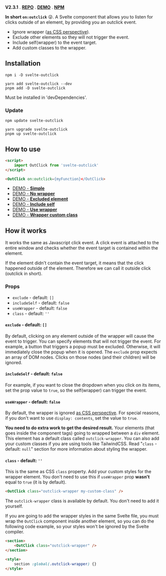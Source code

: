 **V2.3.1** . [**REPO**](https://github.com/babakfp/svelte-outclick) . [**DEMO**](https://github.com/babakfp/svelte-outclick-demo) . [**NPM**](https://www.npmjs.com/package/svelte-outclick)

**In short `on:outclick`** 😜. A Svelte component that allows you to listen for clicks outside of an element, by providing you an outclick event.

- Ignore wrapper ([as CSS perspective](https://caniuse.com/css-display-contents)).
- Exclude other elements so they will not trigger the event.
- Include self(wrapper) to the event target.
- Add custom classes to the wrapper.

## Installation
```
npm i -D svelte-outclick

yarn add svelte-outclick --dev
pnpm add -D svelte-outclick
```
Must be installed in 'devDependencies'.

### Update
```
npm update svelte-outclick

yarn upgrade svelte-outclick
pnpm up svelte-outclick
```

## How to use
```HTML
<script>
	import OutClick from 'svelte-outclick'
</script>

<OutClick on:outclick={myFunction}</OutClick>
```

- [DEMO - **Simple**](https://github.com/babakfp/svelte-outclick-demo/blob/main/src/lib/Simple.svelte)
- [DEMO - **No wrapper**](https://github.com/babakfp/svelte-outclick-demo/blob/main/src/lib/NoWrapper.svelte)
- [DEMO - **Excluded element**](https://github.com/babakfp/svelte-outclick-demo/blob/main/src/lib/ExcludedElement.svelte)
- [DEMO - **Include self**](https://github.com/babakfp/svelte-outclick-demo/blob/main/src/lib/IncludeSelf.svelte)
- [DEMO - **Use wrapper**](https://github.com/babakfp/svelte-outclick-demo/blob/main/src/lib/UseWrapper.svelte)
- [DEMO - **Wrapper custom class**](https://github.com/babakfp/svelte-outclick-demo/blob/main/src/lib/WrapperClass.svelte)

## How it works
It works the same as Javascript click event. A click event is attached to the entire window and checks whether the event target is contained within the element.

If the element didn't contain the event target, it means that the click happened outside of the element. Therefore we can call it outside click (outclick in short).

### Props
- `exclude` - default: `[]`
- `includeSelf` - default: `false`
- `useWrapper` - default: `false`
- `class` - default: `''`

#### `exclude` - default: `[]`
By default, clicking on any element outside of the wrapper will cause the event to trigger. You can specify elements that will not trigger the event. For example, a button that triggers a popup must be excluded. Otherwise, it will immediately close the popup when it is opened. The `exclude` prop expects an array of DOM nodes. Clicks on those nodes (and their children) will be ignored.

#### `includeSelf` - default: `false`
For example, if you want to close the dropdown when you click on its items, set the prop value to `true`, so the self(wrapper) can trigger the event.

#### `useWrapper` - default: `false`
By default, the wrapper is ignored [as CSS perspective](https://caniuse.com/css-display-contents). For special reasons, if you don't want to use `display: contents`, set the value to `true`.

**You need to do extra work to get the desired result.** Your elements (that goes inside the component tags) going to wrapped between a `div` element. This element has a default class called `outclick-wrapper`. You can also add your custom classes if you are using tools like TailwindCSS. Read "`class` - default: `null`" section for more information about styling the wrapper.

#### `class` - default: `''`
This is the same as CSS `class` property. Add your custom styles for the wrapper element. You don't need to use this if `useWrapper` prop **wasn't** equal to `true` (it is by default).
```HTML
<OutClick class="outclick-wrapper my-custom-class" />
```
The `outclick-wrapper` class is available by default. You don't need to add it yourself.

If you are going to add the wrapper styles in the same Svelte file, you must wrap the `OutClick` component inside another element, so you can do the following code example, so your styles won't be ignored by the Svelte compiler.
```HTML
<section>
	<OutClick class="outclick-wrapper" />
</section>

<style>
	section :global(.outclick-wrapper) {}
</style>
```
